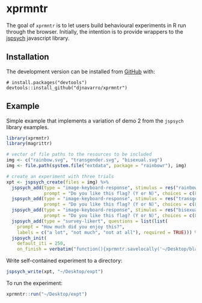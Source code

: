 
<!-- README.md is generated from README.Rmd. Please edit that file -->

# xprmntr

<!-- badges: start -->

<!-- badges: end -->

The goal of `xprmntr` is to let users build behavioural experiments in R
run through the browser. Initially, the intention is to provide wrappers
to the [jspsych](https://www.jspsych.org/) javascript library.

## Installation

The development version can be installed from
[GitHub](https://github.com/) with:

    # install.packages("devtools")
    devtools::install_github("djnavarro/xprmntr")

## Example

Simple example that implements a variation of demo 2 from the `jspsych`
library examples.

``` r
library(xprmntr)
library(magrittr)

# vector of file paths to the resources to be included
img <- c("rainbow.svg", "transgender.svg", "bisexual.svg")
img <- file.path(system.file("extdata", package = "rainbowr"), img)

# create an experiment with three trials
xpt <- jspsych_create(files = img) %>%
  jspsych_add(type = "image-keyboard-response", stimulus = res("rainbow.svg"),
              prompt = "Do you like this flag? (Y or N)", choices = c(89, 78)) %>%
  jspsych_add(type = "image-keyboard-response", stimulus = res("transgender.svg"),
              prompt = "Do you like this flag? (Y or N)", choices = c(89, 78)) %>%
  jspsych_add(type = "image-keyboard-response", stimulus = res("bisexual.svg"),
              prompt = "Do you like this flag? (Y or N)", choices = c(89, 78)) %>%
  jspsych_add(type = "survey-likert", questions = list(list(
    prompt = "How much did you enjoy this?",
    labels = c("a lot", "not much", "not at all"), required = TRUE))) %>%
  jspsych_init(
    default_iti = 250,
    on_finish = verbatim("function(){xprmntr.savelocally('~/Desktop/blah.csv', jsPsych.data.get().csv())}"))
```

Write self-contained experiment to a directory:

``` r
jspsych_write(xpt, "~/Desktop/expt")
```

To run the experiment:

``` r
xprmntr::run("~/Desktop/expt")
```
